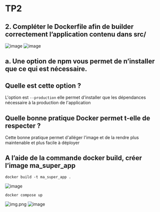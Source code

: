 # TP2
## 2. Compléter le Dockerfile afin de builder correctement l’application contenu dans src/
![image](https://user-images.githubusercontent.com/71019269/210178398-ed6e2433-52fe-49aa-95ea-40711257d763.png)
![image](https://user-images.githubusercontent.com/71019269/210178410-5d247bb9-1d2f-42ab-a1ae-8dd960cff160.png)




## a. Une option de npm vous permet de n’installer que ce qui est nécessaire.
## Quelle est cette option ?
L'option est ```--production``` elle permet d'installer que les dépendances nécessaire à la production de l'application


## Quelle bonne pratique Docker permet t-elle de respecter ?
Cette bonne pratique permet d'alléger l'image et de la rendre plus maintenable et plus facile à déployer

## A l’aide de la commande docker build, créer l’image ma_super_app
```docker build -t ma_super_app .```

![image](https://user-images.githubusercontent.com/71019269/210178498-cbe081ab-450e-4cbc-84c7-1a667a0bd907.png)

```docker compose up```

![img.png](img.png)
![image](https://user-images.githubusercontent.com/71019269/210367635-5ab00d12-50a7-47c9-952d-e6f348ec2984.png)

